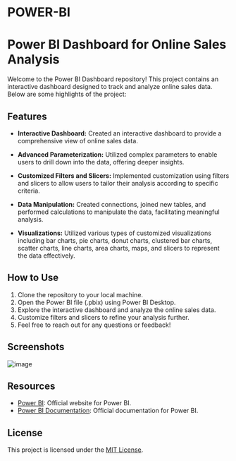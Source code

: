 # POWER-BI

# Power BI Dashboard for Online Sales Analysis

Welcome to the Power BI Dashboard repository! This project contains an interactive dashboard designed to track and analyze online sales data. Below are some highlights of the project:

## Features

* **Interactive Dashboard:** Created an interactive dashboard to provide a comprehensive view of online sales data.

* **Advanced Parameterization:** Utilized complex parameters to enable users to drill down into the data, offering deeper insights.

* **Customized Filters and Slicers:** Implemented customization using filters and slicers to allow users to tailor their analysis according to specific criteria.

* **Data Manipulation:** Created connections, joined new tables, and performed calculations to manipulate the data, facilitating meaningful analysis.

* **Visualizations:** Utilized various types of customized visualizations including bar charts, pie charts, donut charts, clustered bar charts, scatter charts, line charts, area charts, maps, and slicers to represent the data effectively.

## How to Use

1. Clone the repository to your local machine.
2. Open the Power BI file (.pbix) using Power BI Desktop.
3. Explore the interactive dashboard and analyze the online sales data.
4. Customize filters and slicers to refine your analysis further.
5. Feel free to reach out for any questions or feedback!

## Screenshots

![image](https://github.com/DeepScripts/POWER-BI/assets/125107549/fa0be5a0-940e-4b20-bb20-1712004cadbe)


## Resources

- [Power BI](https://powerbi.microsoft.com/): Official website for Power BI.
- [Power BI Documentation](https://docs.microsoft.com/en-us/power-bi/): Official documentation for Power BI.

## License

This project is licensed under the [MIT License](LICENSE).
